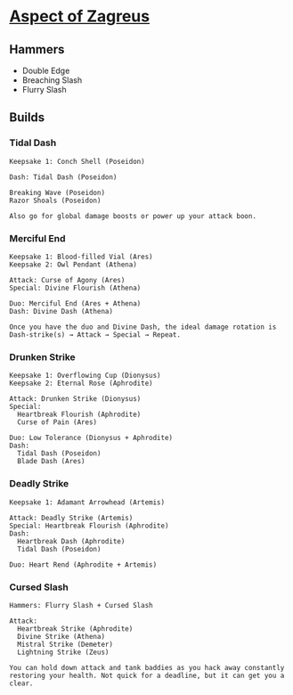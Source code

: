 # [Aspect of Zagreus](https://www.leereamsnyder.com/blog/hades-build-guide#aspect-of-zagreus-blade)

## Hammers
* Double Edge
* Breaching Slash
* Flurry Slash

## Builds

### Tidal Dash
```
Keepsake 1: Conch Shell (Poseidon)

Dash: Tidal Dash (Poseidon)

Breaking Wave (Poseidon)
Razor Shoals (Poseidon)

Also go for global damage boosts or power up your attack boon.
```

### Merciful End
```
Keepsake 1: Blood-filled Vial (Ares)
Keepsake 2: Owl Pendant (Athena)

Attack: Curse of Agony (Ares)
Special: Divine Flourish (Athena)

Duo: Merciful End (Ares + Athena)
Dash: Divine Dash (Athena)

Once you have the duo and Divine Dash, the ideal damage rotation is Dash-strike(s) → Attack → Special → Repeat.
```

### Drunken Strike
```
Keepsake 1: Overflowing Cup (Dionysus)
Keepsake 2: Eternal Rose (Aphrodite)

Attack: Drunken Strike (Dionysus)
Special:
  Heartbreak Flourish (Aphrodite)
  Curse of Pain (Ares)

Duo: Low Tolerance (Dionysus + Aphrodite)
Dash:
  Tidal Dash (Poseidon)
  Blade Dash (Ares)
```

### Deadly Strike
```
Keepsake 1: Adamant Arrowhead (Artemis)

Attack: Deadly Strike (Artemis)
Special: Heartbreak Flourish (Aphrodite)
Dash:
  Heartbreak Dash (Aphrodite)
  Tidal Dash (Poseidon)

Duo: Heart Rend (Aphrodite + Artemis)
```

### Cursed Slash
```
Hammers: Flurry Slash + Cursed Slash

Attack:
  Heartbreak Strike (Aphrodite)
  Divine Strike (Athena)
  Mistral Strike (Demeter)
  Lightning Strike (Zeus)

You can hold down attack and tank baddies as you hack away constantly restoring your health. Not quick for a deadline, but it can get you a clear.
```
